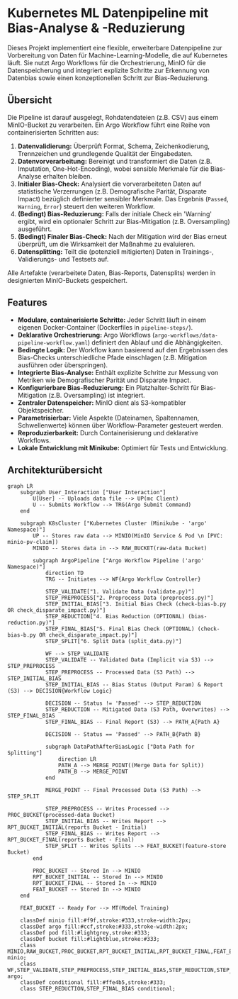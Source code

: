# Kubernetes ML Datenpipeline mit Bias-Analyse & -Reduzierung

Dieses Projekt implementiert eine flexible, erweiterbare Datenpipeline zur Vorbereitung von Daten für Machine-Learning-Modelle, die auf Kubernetes läuft. Sie nutzt Argo Workflows für die Orchestrierung, MinIO für die Datenspeicherung und integriert explizite Schritte zur Erkennung von Datenbias sowie einen konzeptionellen Schritt zur Bias-Reduzierung.

## Übersicht

Die Pipeline ist darauf ausgelegt, Rohdatendateien (z.B. CSV) aus einem MinIO-Bucket zu verarbeiten. Ein Argo Workflow führt eine Reihe von containerisierten Schritten aus:

1.  **Datenvalidierung:** Überprüft Format, Schema, Zeichenkodierung, Trennzeichen und grundlegende Qualität der Eingabedaten.
2.  **Datenvorverarbeitung:** Bereinigt und transformiert die Daten (z.B. Imputation, One-Hot-Encoding), wobei sensible Merkmale für die Bias-Analyse erhalten bleiben.
3.  **Initialer Bias-Check:** Analysiert die vorverarbeiteten Daten auf statistische Verzerrungen (z.B. Demografische Parität, Disparate Impact) bezüglich definierter sensibler Merkmale. Das Ergebnis (`Passed`, `Warning`, `Error`) steuert den weiteren Workflow.
4.  **(Bedingt) Bias-Reduzierung:** Falls der initiale Check ein 'Warning' ergibt, wird ein optionaler Schritt zur Bias-Mitigation (z.B. Oversampling) ausgeführt.
5.  **(Bedingt) Finaler Bias-Check:** Nach der Mitigation wird der Bias erneut überprüft, um die Wirksamkeit der Maßnahme zu evaluieren.
6.  **Datensplitting:** Teilt die (potenziell mitigierten) Daten in Trainings-, Validierungs- und Testsets auf.

Alle Artefakte (verarbeitete Daten, Bias-Reports, Datensplits) werden in designierten MinIO-Buckets gespeichert.

## Features

*   **Modulare, containerisierte Schritte:** Jeder Schritt läuft in einem eigenen Docker-Container (Dockerfiles in `pipeline-steps/`).
*   **Deklarative Orchestrierung:** Argo Workflows (`argo-workflows/data-pipeline-workflow.yaml`) definiert den Ablauf und die Abhängigkeiten.
*   **Bedingte Logik:** Der Workflow kann basierend auf den Ergebnissen des Bias-Checks unterschiedliche Pfade einschlagen (z.B. Mitigation ausführen oder überspringen).
*   **Integrierte Bias-Analyse:** Enthält explizite Schritte zur Messung von Metriken wie Demografischer Parität und Disparate Impact.
*   **Konfigurierbare Bias-Reduzierung:** Ein Platzhalter-Schritt für Bias-Mitigation (z.B. Oversampling) ist integriert.
*   **Zentraler Datenspeicher:** MinIO dient als S3-kompatibler Objektspeicher.
*   **Parametrisierbar:** Viele Aspekte (Dateinamen, Spaltennamen, Schwellenwerte) können über Workflow-Parameter gesteuert werden.
*   **Reproduzierbarkeit:** Durch Containerisierung und deklarative Workflows.
*   **Lokale Entwicklung mit Minikube:** Optimiert für Tests und Entwicklung.

## Architekturübersicht

```mermaid
graph LR
    subgraph User_Interaction ["User Interaction"]
        U[User] -- Uploads data file --> UP(mc Client)
        U -- Submits Workflow --> TRG(Argo Submit Command)
    end

    subgraph K8sCluster ["Kubernetes Cluster (Minikube - 'argo' Namespace)"]
        UP -- Stores raw data --> MINIO(MinIO Service & Pod \n [PVC: minio-pv-claim])
        MINIO -- Stores data in --> RAW_BUCKET(raw-data Bucket)

        subgraph ArgoPipeline ["Argo Workflow Pipeline ('argo' Namespace)"]
            direction TD
            TRG -- Initiates --> WF{Argo Workflow Controller}

            STEP_VALIDATE["1. Validate Data (validate.py)"]
            STEP_PREPROCESS["2. Preprocess Data (preprocess.py)"]
            STEP_INITIAL_BIAS["3. Initial Bias Check (check-bias-b.py OR check_disparate_impact.py)"]
            STEP_REDUCTION["4. Bias Reduction (OPTIONAL) (bias-reduction.py)"]
            STEP_FINAL_BIAS["5. Final Bias Check (OPTIONAL) (check-bias-b.py OR check_disparate_impact.py)"]
            STEP_SPLIT["6. Split Data (split_data.py)"]

            WF --> STEP_VALIDATE
            STEP_VALIDATE -- Validated Data (Implicit via S3) --> STEP_PREPROCESS
            STEP_PREPROCESS -- Processed Data (S3 Path) --> STEP_INITIAL_BIAS
            STEP_INITIAL_BIAS -- Bias Status (Output Param) & Report (S3) --> DECISION{Workflow Logic}

            DECISION -- Status != 'Passed' --> STEP_REDUCTION
            STEP_REDUCTION -- Mitigated Data (S3 Path, Overwrites) --> STEP_FINAL_BIAS
            STEP_FINAL_BIAS -- Final Report (S3) --> PATH_A{Path A}

            DECISION -- Status == 'Passed' --> PATH_B{Path B}

            subgraph DataPathAfterBiasLogic ["Data Path for Splitting"]
                direction LR
                PATH_A --> MERGE_POINT((Merge Data for Split))
                PATH_B --> MERGE_POINT
            end

            MERGE_POINT -- Final Processed Data (S3 Path) --> STEP_SPLIT
            
            STEP_PREPROCESS -- Writes Processed --> PROC_BUCKET(processed-data Bucket)
            STEP_INITIAL_BIAS -- Writes Report --> RPT_BUCKET_INITIAL(reports Bucket - Initial)
            STEP_FINAL_BIAS -- Writes Report --> RPT_BUCKET_FINAL(reports Bucket - Final)
            STEP_SPLIT -- Writes Splits --> FEAT_BUCKET(feature-store Bucket)
        end

        PROC_BUCKET -- Stored In --> MINIO
        RPT_BUCKET_INITIAL -- Stored In --> MINIO
        RPT_BUCKET_FINAL -- Stored In --> MINIO
        FEAT_BUCKET -- Stored In --> MINIO
    end

    FEAT_BUCKET -- Ready For --> MT(Model Training)

    classDef minio fill:#f9f,stroke:#333,stroke-width:2px;
    classDef argo fill:#ccf,stroke:#333,stroke-width:2px;
    classDef pod fill:#lightgrey,stroke:#333;
    classDef bucket fill:#lightblue,stroke:#333;
    class MINIO,RAW_BUCKET,PROC_BUCKET,RPT_BUCKET_INITIAL,RPT_BUCKET_FINAL,FEAT_BUCKET minio;
    class WF,STEP_VALIDATE,STEP_PREPROCESS,STEP_INITIAL_BIAS,STEP_REDUCTION,STEP_FINAL_BIAS,STEP_SPLIT argo;
    classDef conditional fill:#ffe4b5,stroke:#333;
    class STEP_REDUCTION,STEP_FINAL_BIAS conditional;
